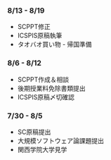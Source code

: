 ### 8/13 - 8/19
- SCPPT修正
- ICSPIS原稿執筆
- タオバオ買い物 - 帰国準備


### 8/6 - 8/12
- SCPPT作成＆相談
- 後期授業料免除書類提出
- ICSPIS原稿〆切確認

### 7/30 - 8/5
- SC原稿提出
- 大規模ソフトウェア論課題提出
- 関西学院大学見学

